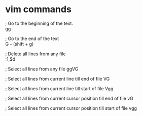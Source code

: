 # vim commands

; Go to the beginning of the text.  
gg

; Go to the end of the text   
G - (shift + g)

; Delete all lines from any file   
:1,$d

; Select all lines from any file
ggVG

; Select all lines from current line till end of file
VG

; Select all lines from current line till start of file
Vgg

; Select all lines from current cursor position till end of file
vG

; Select all lines from current cursor position till start of file
vgg


